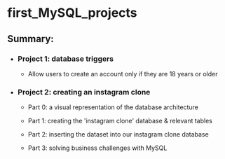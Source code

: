 # first_MySQL_projects

## Summary:
  - ### Project 1: database triggers
      * Allow users to create an account only if they are 18 years or older
      
  - ### Project 2: creating an instagram clone
      * Part 0: a visual representation of the database architecture
      
      * Part 1: creating the 'instagram clone' database & relevant tables
      
      * Part 2: inserting the dataset into our instagram clone database
      
      * Part 3: solving business challenges with MySQL

